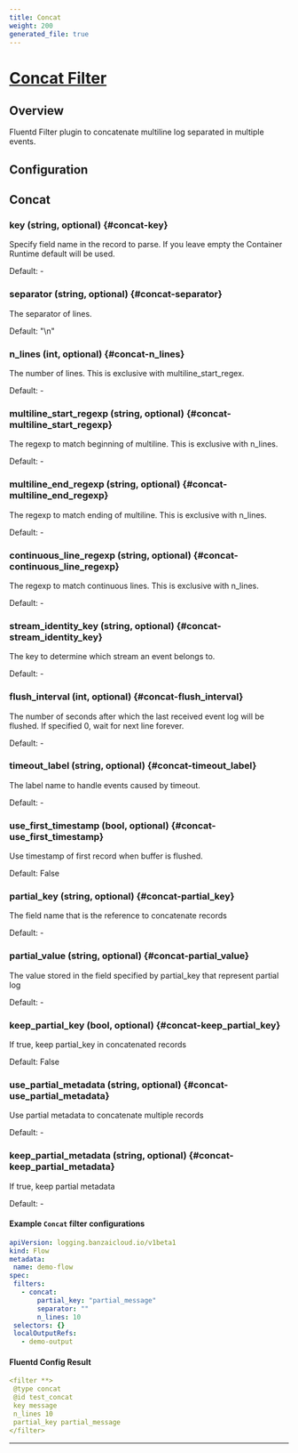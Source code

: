 ```yaml
---
title: Concat
weight: 200
generated_file: true
---
```


# [Concat Filter](https://github.com/fluent-plugins-nursery/fluent-plugin-concat)
## Overview
 Fluentd Filter plugin to concatenate multiline log separated in multiple events.

## Configuration
## Concat

### key (string, optional) {#concat-key}

Specify field name in the record to parse. If you leave empty the Container Runtime default will be used. 

Default: -

### separator (string, optional) {#concat-separator}

The separator of lines.  

Default:  "\n"

### n_lines (int, optional) {#concat-n_lines}

The number of lines. This is exclusive with multiline_start_regex. 

Default: -

### multiline_start_regexp (string, optional) {#concat-multiline_start_regexp}

The regexp to match beginning of multiline. This is exclusive with n_lines. 

Default: -

### multiline_end_regexp (string, optional) {#concat-multiline_end_regexp}

The regexp to match ending of multiline. This is exclusive with n_lines. 

Default: -

### continuous_line_regexp (string, optional) {#concat-continuous_line_regexp}

The regexp to match continuous lines. This is exclusive with n_lines. 

Default: -

### stream_identity_key (string, optional) {#concat-stream_identity_key}

The key to determine which stream an event belongs to. 

Default: -

### flush_interval (int, optional) {#concat-flush_interval}

The number of seconds after which the last received event log will be flushed. If specified 0, wait for next line forever. 

Default: -

### timeout_label (string, optional) {#concat-timeout_label}

The label name to handle events caused by timeout. 

Default: -

### use_first_timestamp (bool, optional) {#concat-use_first_timestamp}

Use timestamp of first record when buffer is flushed.  

Default:  False

### partial_key (string, optional) {#concat-partial_key}

The field name that is the reference to concatenate records 

Default: -

### partial_value (string, optional) {#concat-partial_value}

The value stored in the field specified by partial_key that represent partial log 

Default: -

### keep_partial_key (bool, optional) {#concat-keep_partial_key}

If true, keep partial_key in concatenated records  

Default: False

### use_partial_metadata (string, optional) {#concat-use_partial_metadata}

Use partial metadata to concatenate multiple records 

Default: -

### keep_partial_metadata (string, optional) {#concat-keep_partial_metadata}

If true, keep partial metadata 

Default: -


 #### Example `Concat` filter configurations
 ```yaml
apiVersion: logging.banzaicloud.io/v1beta1
kind: Flow
metadata:
  name: demo-flow
spec:
  filters:
    - concat:
        partial_key: "partial_message"
        separator: ""
        n_lines: 10
  selectors: {}
  localOutputRefs:
    - demo-output
 ```

 #### Fluentd Config Result
 ```yaml
<filter **>
  @type concat
  @id test_concat
  key message
  n_lines 10
  partial_key partial_message
</filter>
 ```

---
